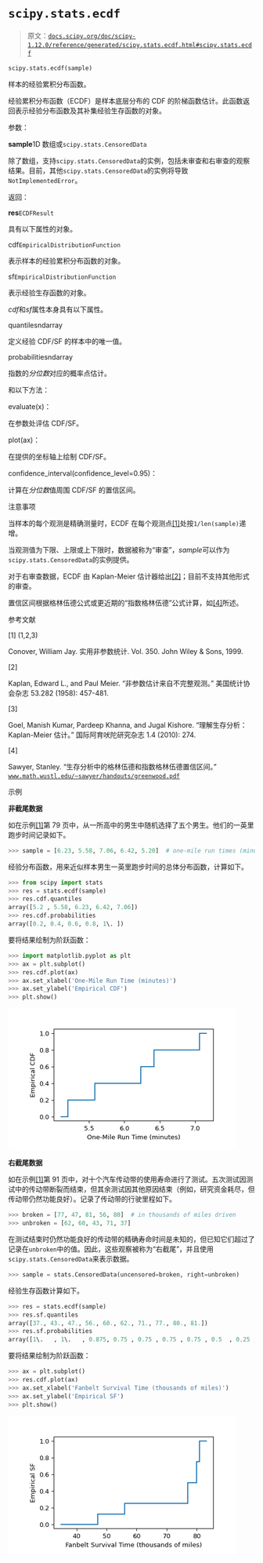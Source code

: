 # `scipy.stats.ecdf`

> 原文：[`docs.scipy.org/doc/scipy-1.12.0/reference/generated/scipy.stats.ecdf.html#scipy.stats.ecdf`](https://docs.scipy.org/doc/scipy-1.12.0/reference/generated/scipy.stats.ecdf.html#scipy.stats.ecdf)

```py
scipy.stats.ecdf(sample)
```

样本的经验累积分布函数。

经验累积分布函数（ECDF）是样本底层分布的 CDF 的阶梯函数估计。此函数返回表示经验分布函数及其补集经验生存函数的对象。

参数：

**sample**1D 数组或`scipy.stats.CensoredData`

除了数组，支持`scipy.stats.CensoredData`的实例，包括未审查和右审查的观察结果。目前，其他`scipy.stats.CensoredData`的实例将导致`NotImplementedError`。

返回：

**res**`ECDFResult`

具有以下属性的对象。

cdf`EmpiricalDistributionFunction`

表示样本的经验累积分布函数的对象。

sf`EmpiricalDistributionFunction`

表示经验生存函数的对象。

*cdf*和*sf*属性本身具有以下属性。

quantilesndarray

定义经验 CDF/SF 的样本中的唯一值。

probabilitiesndarray

指数的*分位数*对应的概率点估计。

和以下方法：

evaluate(x)：

在参数处评估 CDF/SF。

plot(ax)：

在提供的坐标轴上绘制 CDF/SF。

confidence_interval(confidence_level=0.95)：

计算在*分位数*值周围 CDF/SF 的置信区间。

注意事项

当样本的每个观测是精确测量时，ECDF 在每个观测点[[1]](#r50f2a5c69eed-1)处按`1/len(sample)`递增。

当观测值为下限、上限或上下限时，数据被称为“审查”，*sample*可以作为`scipy.stats.CensoredData`的实例提供。

对于右审查数据，ECDF 由 Kaplan-Meier 估计器给出[[2]](#r50f2a5c69eed-2)；目前不支持其他形式的审查。

置信区间根据格林伍德公式或更近期的“指数格林伍德”公式计算，如[[4]](#r50f2a5c69eed-4)所述。

参考文献

[1] (1,2,3)

Conover, William Jay. 实用非参数统计. Vol. 350. John Wiley & Sons, 1999.

[2]

Kaplan, Edward L., and Paul Meier. “非参数估计来自不完整观测。” 美国统计协会杂志 53.282 (1958): 457-481.

[3]

Goel, Manish Kumar, Pardeep Khanna, and Jugal Kishore. “理解生存分析：Kaplan-Meier 估计。” 国际阿育吠陀研究杂志 1.4 (2010): 274.

[4]

Sawyer, Stanley. “生存分析中的格林伍德和指数格林伍德置信区间。” [`www.math.wustl.edu/~sawyer/handouts/greenwood.pdf`](https://www.math.wustl.edu/~sawyer/handouts/greenwood.pdf)

示例

**非截尾数据**

如在示例[[1]](#r50f2a5c69eed-1)第 79 页中，从一所高中的男生中随机选择了五个男生。他们的一英里跑步时间记录如下。

```py
>>> sample = [6.23, 5.58, 7.06, 6.42, 5.20]  # one-mile run times (minutes) 
```

经验分布函数，用来近似样本男生一英里跑步时间的总体分布函数，计算如下。

```py
>>> from scipy import stats
>>> res = stats.ecdf(sample)
>>> res.cdf.quantiles
array([5.2 , 5.58, 6.23, 6.42, 7.06])
>>> res.cdf.probabilities
array([0.2, 0.4, 0.6, 0.8, 1\. ]) 
```

要将结果绘制为阶跃函数：

```py
>>> import matplotlib.pyplot as plt
>>> ax = plt.subplot()
>>> res.cdf.plot(ax)
>>> ax.set_xlabel('One-Mile Run Time (minutes)')
>>> ax.set_ylabel('Empirical CDF')
>>> plt.show() 
```

![../../_images/scipy-stats-ecdf-1_00_00.png](img/e249c04c6434dafcf05d542f78222b08.png)

**右截尾数据**

如在示例[[1]](#r50f2a5c69eed-1)第 91 页中，对十个汽车传动带的使用寿命进行了测试。五次测试因测试中的传动带断裂而结束，但其余测试因其他原因结束（例如，研究资金耗尽，但传动带仍然功能良好）。记录了传动带的行驶里程如下。

```py
>>> broken = [77, 47, 81, 56, 80]  # in thousands of miles driven
>>> unbroken = [62, 60, 43, 71, 37] 
```

在测试结束时仍然功能良好的传动带的精确寿命时间是未知的，但已知它们超过了记录在`unbroken`中的值。因此，这些观察被称为“右截尾”，并且使用`scipy.stats.CensoredData`来表示数据。

```py
>>> sample = stats.CensoredData(uncensored=broken, right=unbroken) 
```

经验生存函数计算如下。

```py
>>> res = stats.ecdf(sample)
>>> res.sf.quantiles
array([37., 43., 47., 56., 60., 62., 71., 77., 80., 81.])
>>> res.sf.probabilities
array([1\.   , 1\.   , 0.875, 0.75 , 0.75 , 0.75 , 0.75 , 0.5  , 0.25 , 0\.   ]) 
```

要将结果绘制为阶跃函数：

```py
>>> ax = plt.subplot()
>>> res.cdf.plot(ax)
>>> ax.set_xlabel('Fanbelt Survival Time (thousands of miles)')
>>> ax.set_ylabel('Empirical SF')
>>> plt.show() 
```

![../../_images/scipy-stats-ecdf-1_01_00.png](img/be20b06cfdf84be8c0234a91e788b8d0.png)
